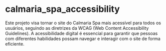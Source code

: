 # calmaria_spa_accessibility
Este projeto visa tornar o site do Calmaria Spa mais acessível para todos os usuários, seguindo as diretrizes da WCAG (Web Content Accessibility Guidelines). A acessibilidade digital é essencial para garantir que pessoas com diferentes habilidades possam navegar e interagir com o site de forma eficiente.
